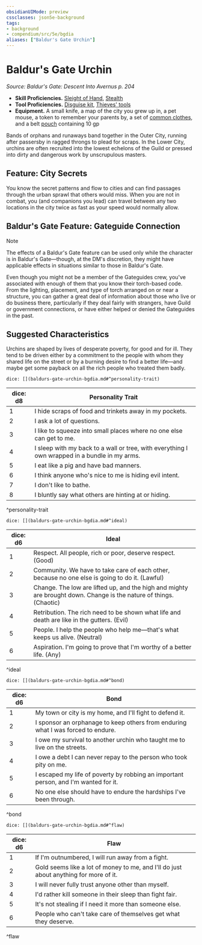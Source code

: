 ```yaml
---
obsidianUIMode: preview
cssclasses: json5e-background
tags:
- background
- compendium/src/5e/bgdia
aliases: ["Baldur's Gate Urchin"]
---
```

# Baldur's Gate Urchin
*Source: Baldur's Gate: Descent Into Avernus p. 204*  

- **Skill Proficiencies.** [Sleight of Hand](/Systems/5e/rules/skills.md#Sleight%20of%20Hand), [Stealth](/Systems/5e/rules/skills.md#Stealth)  
- **Tool Proficiencies.** [Disguise kit](/Systems/5e/items/disguise-kit.md), [Thieves' tools](/Systems/5e/items/thieves-tools.md)  
- **Equipment.** A small knife, a map of the city you grew up in, a pet mouse, a token to remember your parents by, a set of [common clothes](/Systems/5e/items/common-clothes.md), and a belt [pouch](/Systems/5e/items/pouch.md) containing 10 gp  

Bands of orphans and runaways band together in the Outer City, running after passersby in ragged throngs to plead for scraps. In the Lower City, urchins are often recruited into the lowest echelons of the Guild or pressed into dirty and dangerous work by unscrupulous masters.

## Feature: City Secrets

You know the secret patterns and flow to cities and can find passages through the urban sprawl that others would miss. When you are not in combat, you (and companions you lead) can travel between any two locations in the city twice as fast as your speed would normally allow.

## Baldur's Gate Feature: Gateguide Connection

> [!note]
> The effects of a Baldur's Gate feature can be used only while the character is in Baldur's Gate—though, at the DM's discretion, they might have applicable effects in situations similar to those in Baldur's Gate.

Even though you might not be a member of the Gateguides crew, you've associated with enough of them that you know their torch-based code. From the lighting, placement, and type of torch arranged on or near a structure, you can gather a great deal of information about those who live or do business there, particularly if they deal fairly with strangers, have Guild or government connections, or have either helped or denied the Gateguides in the past.

## Suggested Characteristics

Urchins are shaped by lives of desperate poverty, for good and for ill. They tend to be driven either by a commitment to the people with whom they shared life on the street or by a burning desire to find a better life—and maybe get some payback on all the rich people who treated them badly.

`dice: [](baldurs-gate-urchin-bgdia.md#^personality-trait)`

| dice: d8 | Personality Trait |
|----------|-------------------|
| 1 | I hide scraps of food and trinkets away in my pockets. |
| 2 | I ask a lot of questions. |
| 3 | I like to squeeze into small places where no one else can get to me. |
| 4 | I sleep with my back to a wall or tree, with everything I own wrapped in a bundle in my arms. |
| 5 | I eat like a pig and have bad manners. |
| 6 | I think anyone who's nice to me is hiding evil intent. |
| 7 | I don't like to bathe. |
| 8 | I bluntly say what others are hinting at or hiding. |
^personality-trait

`dice: [](baldurs-gate-urchin-bgdia.md#^ideal)`

| dice: d6 | Ideal |
|----------|-------|
| 1 | Respect. All people, rich or poor, deserve respect. (Good) |
| 2 | Community. We have to take care of each other, because no one else is going to do it. (Lawful) |
| 3 | Change. The low are lifted up, and the high and mighty are brought down. Change is the nature of things. (Chaotic) |
| 4 | Retribution. The rich need to be shown what life and death are like in the gutters. (Evil) |
| 5 | People. I help the people who help me—that's what keeps us alive. (Neutral) |
| 6 | Aspiration. I'm going to prove that I'm worthy of a better life. (Any) |
^ideal

`dice: [](baldurs-gate-urchin-bgdia.md#^bond)`

| dice: d6 | Bond |
|----------|------|
| 1 | My town or city is my home, and I'll fight to defend it. |
| 2 | I sponsor an orphanage to keep others from enduring what I was forced to endure. |
| 3 | I owe my survival to another urchin who taught me to live on the streets. |
| 4 | I owe a debt I can never repay to the person who took pity on me. |
| 5 | I escaped my life of poverty by robbing an important person, and I'm wanted for it. |
| 6 | No one else should have to endure the hardships I've been through. |
^bond

`dice: [](baldurs-gate-urchin-bgdia.md#^flaw)`

| dice: d6 | Flaw |
|----------|------|
| 1 | If I'm outnumbered, I will run away from a fight. |
| 2 | Gold seems like a lot of money to me, and I'll do just about anything for more of it. |
| 3 | I will never fully trust anyone other than myself. |
| 4 | I'd rather kill someone in their sleep than fight fair. |
| 5 | It's not stealing if I need it more than someone else. |
| 6 | People who can't take care of themselves get what they deserve. |
^flaw